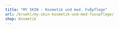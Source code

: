```yaml
---
title: "MY SKIN - Kosmetik und med. Fußpflege"
url: /bruehl/my-skin-kosmetik-und-med-fusspflege/
shop: Kosmetik
---
```

